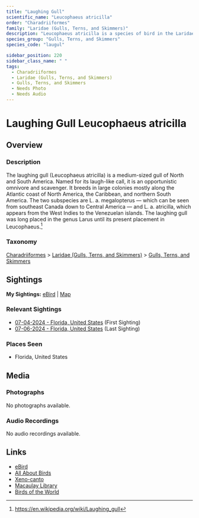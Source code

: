 ```yaml
---
title: "Laughing Gull"
scientific_name: "Leucophaeus atricilla"
order: "Charadriiformes"
family: "Laridae (Gulls, Terns, and Skimmers)"
description: "Leucophaeus atricilla is a species of bird in the Laridae (Gulls, Terns, and Skimmers) family. It has been observed 3 times."
species_group: "Gulls, Terns, and Skimmers"
species_code: "laugul"

sidebar_position: 220
sidebar_class_name: " "
tags: 
  - Charadriiformes
  - Laridae (Gulls, Terns, and Skimmers)
  - Gulls, Terns, and Skimmers
  - Needs Photo
  - Needs Audio
---
```


# Laughing Gull <span className='sci_name'>Leucophaeus atricilla</span>

## Overview

### Description
The laughing gull (Leucophaeus atricilla) is a medium-sized gull of North and South America. Named for its laugh-like call, it is an opportunistic omnivore and scavenger. It breeds in large colonies mostly along the Atlantic coast of North America, the Caribbean, and northern South America. The two subspecies are L. a. megalopterus — which can be seen from southeast Canada down to Central America — and L. a. atricilla, which appears from the West Indies to the Venezuelan islands. The laughing gull was long placed in the genus Larus until its present placement in Leucophaeus.[^1]

[^1]: https://en.wikipedia.org/wiki/Laughing_gull

### Taxonomy
[Charadriiformes](/tags/charadriiformes) > [Laridae (Gulls, Terns, and Skimmers)](/tags/laridae-gulls-terns-and-skimmers) > [Gulls, Terns, and Skimmers](/tags/gulls-terns-and-skimmers)


## Sightings

**My Sightings:** [eBird](https://ebird.org/lifelist?r=world&time=life&spp=laugul) | [Map](/map?species_code=laugul)

### Relevant Sightings

* [07-04-2024 - Florida, United States](https://ebird.org/checklist/S185355465) (First Sighting)
* [07-06-2024 - Florida, United States](https://ebird.org/checklist/S185700775) (Last Sighting)

### Places Seen

* Florida, United States



## Media
### Photographs
No photographs available.

### Audio Recordings
No audio recordings available.

## Links
* [eBird](https://ebird.org/species/laugul) 
* [All About Birds](https://www.allaboutbirds.org/guide/laugul) 
* [Xeno-canto](https://www.xeno-canto.org/species/leucophaeus-atricilla) 
* [Macaulay Library](https://search.macaulaylibrary.org/catalog?taxonCode=laugul&sort=rating_rank_desc)
* [Birds of the World](https://birdsoftheworld.org/bow/species/laugul)
